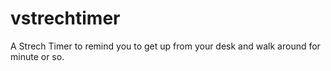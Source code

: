 # vstrechtimer
A Strech Timer to remind you to get up from your desk and walk around for minute or so.
